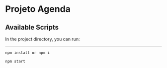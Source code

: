 # Projeto Agenda

## Available Scripts

In the project directory, you can run:

------------


`npm install or npm i`

`npm start`
